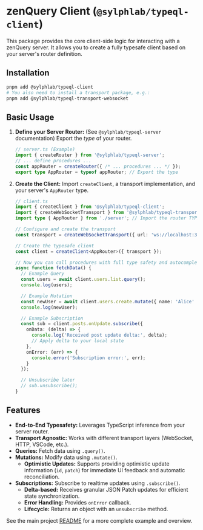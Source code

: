 # zenQuery Client (`@sylphlab/typeql-client`)

This package provides the core client-side logic for interacting with a zenQuery server. It allows you to create a fully typesafe client based on your server's router definition.

## Installation

```bash
pnpm add @sylphlab/typeql-client
# You also need to install a transport package, e.g.:
pnpm add @sylphlab/typeql-transport-websocket
```

## Basic Usage

1.  **Define your Server Router:** (See `@sylphlab/typeql-server` documentation) Export the *type* of your router.

    ```typescript
    // server.ts (Example)
    import { createRouter } from '@sylphlab/typeql-server';
    // ... define procedures ...
    const appRouter = createRouter({ /* ... procedures ... */ });
    export type AppRouter = typeof appRouter; // Export the type
    ```

2.  **Create the Client:** Import `createClient`, a transport implementation, and your server's `AppRouter` type.

    ```typescript
    // client.ts
    import { createClient } from '@sylphlab/typeql-client';
    import { createWebSocketTransport } from '@sylphlab/typeql-transport-websocket'; // Choose your transport
    import type { AppRouter } from './server'; // Import the router TYPE

    // Configure and create the transport
    const transport = createWebSocketTransport({ url: 'ws://localhost:3000' });

    // Create the typesafe client
    const client = createClient<AppRouter>({ transport });

    // Now you can call procedures with full type safety and autocompletion!
    async function fetchData() {
      // Example Query
      const users = await client.users.list.query();
      console.log(users);

      // Example Mutation
      const newUser = await client.users.create.mutate({ name: 'Alice' });
      console.log(newUser);

      // Example Subscription
      const sub = client.posts.onUpdate.subscribe({
        onData: (delta) => {
          console.log('Received post update delta:', delta);
          // Apply delta to your local state
        },
        onError: (err) => {
          console.error('Subscription error:', err);
        }
      });

      // Unsubscribe later
      // sub.unsubscribe();
    }
    ```

## Features

*   **End-to-End Typesafety:** Leverages TypeScript inference from your server router.
*   **Transport Agnostic:** Works with different transport layers (WebSocket, HTTP, VSCode, etc.).
*   **Queries:** Fetch data using `.query()`.
*   **Mutations:** Modify data using `.mutate()`.
    *   **Optimistic Updates:** Supports providing optimistic update information (`id`, `patch`) for immediate UI feedback and automatic reconciliation.
*   **Subscriptions:** Subscribe to realtime updates using `.subscribe()`.
    *   **Delta-based:** Receives granular JSON Patch updates for efficient state synchronization.
    *   **Error Handling:** Provides `onError` callback.
    *   **Lifecycle:** Returns an object with an `unsubscribe` method.

See the main project [README](../../README.md) for a more complete example and overview.